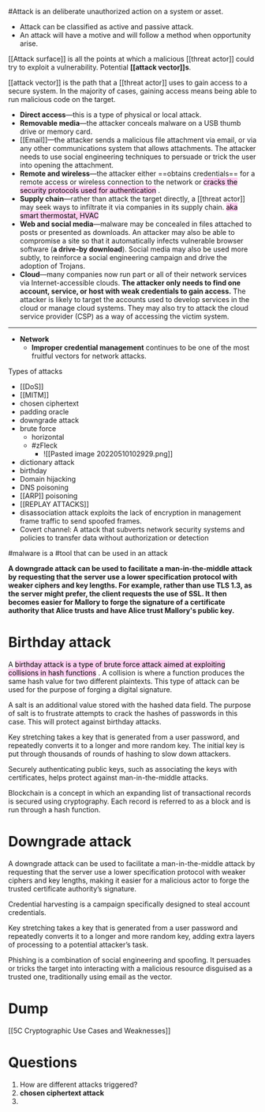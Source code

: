 #Attack is an deliberate unauthorized action on a system or asset.
- Attack can be classified as active and passive attack.
- An attack will have a motive and will follow a method when opportunity arise.

[[Attack surface]] is all the points at which a malicious [[threat actor]] could try to exploit a vulnerability. Potential **[[attack vector]]s**.

[[attack vector]] is the path that a [[threat actor]] uses to gain access to a secure system. In the majority of cases, gaining access means being able to run malicious code on the target.

-   **Direct access**—this is a type of physical or local attack. 
-   **Removable media**—the attacker conceals malware on a USB thumb drive or memory card.
-   [[Email]]—the attacker sends a malicious file attachment via email, or via any other communications system that allows attachments. The attacker needs to use social engineering techniques to persuade or trick the user into opening the attachment.
-   **Remote and wireless**—the attacker either ==obtains credentials== for a remote access or wireless connection to the network or <mark style="background: #FFB8EBA6;">cracks the security protocols used for authentication</mark> .
-   **Supply chain**—rather than attack the target directly, a [[threat actor]] may seek ways to infiltrate it via companies in its supply chain. <mark style="background: #FFB8EBA6;">aka smart thermostat, HVAC</mark> 
-   **Web and social media**—malware may be concealed in files attached to posts or presented as downloads. An attacker may also be able to compromise a site so that it automatically infects vulnerable browser software (**a drive-by download**). Social media may also be used more subtly, to reinforce a social engineering campaign and drive the adoption of Trojans.
-   **Cloud**—many companies now run part or all of their network services via Internet-accessible clouds. **The attacker only needs to find one account, service, or host with weak credentials to gain access.** The attacker is likely to target the accounts used to develop services in the cloud or manage cloud systems. They may also try to attack the cloud service provider (CSP) as a way of accessing the victim system.
_________________________________________________
- **Network**
	- **Improper credential management** continues to be one of the most fruitful vectors for network attacks. 

Types of attacks
- [[DoS]] 
- [[MITM]]
- chosen ciphertext
- padding oracle
- downgrade attack
- brute force
	- horizontal 
	- #zFleck 
		- ![[Pasted image 20220510102929.png]]
- dictionary attack
- birthday 
- Domain hijacking 
- DNS poisoning
- [[ARP]] poisoning
- [[REPLAY ATTACKS]]
- disassociation attack exploits the lack of encryption in management frame traffic to send spoofed frames.
- Covert channel:   A attack that subverts network security systems and policies to transfer data without authorization or detection

#malware is a #tool that can be used in an attack



**A downgrade attack can be used to facilitate a man-in-the-middle attack by requesting that the server use a lower specification protocol with weaker ciphers and key lengths. For example, rather than use TLS 1.3, as the server might prefer, the client requests the use of SSL. It then becomes easier for Mallory to forge the signature of a certificate authority that Alice trusts and have Alice trust Mallory's public key.**

# Birthday attack
A <mark style="background: #FFB8EBA6;">birthday attack is a type of brute force attack aimed at exploiting collisions in hash functions</mark> . A collision is where a function produces the same hash value for two different plaintexts. This type of attack can be used for the purpose of forging a digital signature. 

A salt is an additional value stored with the hashed data field. The purpose of salt is to frustrate attempts to crack the hashes of passwords in this case. This will protect against birthday attacks.

Key stretching takes a key that is generated from a user password, and repeatedly converts it to a longer and more random key. The initial key is put through thousands of rounds of hashing to slow down attackers.

Securely authenticating public keys, such as associating the keys with certificates, helps protect against man-in-the-middle attacks.

Blockchain is a concept in which an expanding list of transactional records is secured using cryptography. Each record is referred to as a block and is run through a hash function.

# Downgrade attack
A downgrade attack can be used to facilitate a man-in-the-middle attack by requesting that the server use a lower specification protocol with weaker ciphers and key lengths, making it easier for a malicious actor to forge the trusted certificate authority’s signature.

Credential harvesting is a campaign specifically designed to steal account credentials.

Key stretching takes a key that is generated from a user password and repeatedly converts it to a longer and more random key, adding extra layers of processing to a potential attacker’s task.

Phishing is a combination of social engineering and spoofing. It persuades or tricks the target into interacting with a malicious resource disguised as a trusted one, traditionally using email as the vector.
# Dump
[[5C Cryptographic Use Cases and Weaknesses]]

# Questions
1.  How are different attacks triggered?
2. **chosen ciphertext attack**
3. 